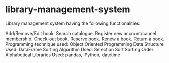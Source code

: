 # library-management-system
Library management system having the following functionalities:

Add/Remove/Edit book.
Search catalogue.
Register new account/cancel membership.
Check-out book.
Reserve book.
Renew a book.
Return a book.
Programming technique used: Object Oriented Programming
Data Structure Used: DataFrame
Sorting Algorithm Used: Selection Sort
Sorting Order: Alphabetical
Libraries Used: pandas, IPython, datetime
